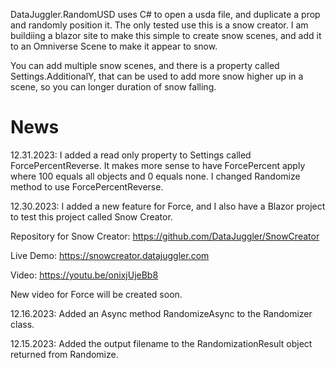﻿DataJuggler.RandomUSD uses C# to open a usda file, and duplicate a prop and randomly position it.
The only tested use this is a snow creator. I am buildiing a blazor site to make this simple to create
snow scenes, and add it to an Omniverse Scene to make it appear to snow.

You can add multiple snow scenes, and there is a property called Settings.AdditionalY, that can be used to add more snow
higher up in a scene, so you can longer duration of snow falling.

# News
12.31.2023: I added a read only property to Settings called ForcePercentReverse. It makes more sense to have ForcePercent
apply where 100 equals all objects and 0 equals none. I changed Randomize method to use ForcePercentReverse.

12.30.2023: I added a new feature for Force, and I also have a Blazor project to test this project called Snow Creator.

Repository for Snow Creator:
https://github.com/DataJuggler/SnowCreator

Live Demo: https://snowcreator.datajuggler.com 

Video: https://youtu.be/onixjUjeBb8

New video for Force will be created soon.

12.16.2023: Added an Async method RandomizeAsync to the Randomizer class.

12.15.2023: Added the output filename to the RandomizationResult object returned from Randomize.


